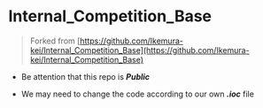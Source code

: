 # Internal_Competition_Base

>Forked from [https://github.com/Ikemura-kei/Internal_Competition_Base](https://github.com/Ikemura-kei/Internal_Competition_Base)

* Be attention that this repo is ***Public***

* We may need to change the code according to our own ***.ioc*** file
